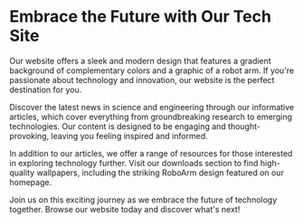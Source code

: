 <!--font:Open Sans-->

# Embrace the Future with Our Tech Site

Our website offers a sleek and modern design that features a gradient background of complementary colors and a graphic of a robot arm. If you're passionate about technology and innovation, our website is the perfect destination for you.

Discover the latest news in science and engineering through our informative articles, which cover everything from groundbreaking research to emerging technologies. Our content is designed to be engaging and thought-provoking, leaving you feeling inspired and informed.

In addition to our articles, we offer a range of resources for those interested in exploring technology further. Visit our downloads section to find high-quality wallpapers, including the striking RoboArm design featured on our homepage.

Join us on this exciting journey as we embrace the future of technology together. Browse our website today and discover what's next!

<!--

Write me markdown content of website with wallpaper:

"A wallpaper with a simple graphic of a robot arm, against a gradient background of two complementary colors."

The header of the page should not be copy of the text but rather a real content of the website which is using this wallpaper.


---


# RoboArm Wallpaper

Welcome to our website featuring a simple yet striking wallpaper design of a robotic arm against a gradient background of two complementary colors. This wallpaper is perfect for those who love minimalistic designs with a touch of futuristic vibe.

The robot arm in the wallpaper represents technology and innovation, while the gradient background adds depth and dimension to the overall look. The combination of two complementary colors creates a harmonious balance that is pleasing to the eye.

Our wallpaper is available for download in various sizes to fit your desktop or mobile device. Whether you're a tech enthusiast or just looking for a cool new wallpaper, our RoboArm design is sure to impress.

Download now and add a touch of modernity to your digital space!


---


Heading should not include word "wallpaper". The website should not be about the wallpaper itself, wallpaper is just a related background, rewrite whole content.


---


# Welcome to Our Futuristic Website

Our website features a sleek and modern design with a background of a robot arm graphic against a gradient of complementary colors. This design is perfect for those who appreciate minimalist aesthetics with a futuristic twist.

As you explore our website, you'll discover a range of content that reflects our passion for technology and innovation. From the latest news in science and engineering to insightful articles on cutting-edge research, we strive to provide our readers with engaging and thought-provoking content.

In addition to our informative articles, we also offer a variety of resources for those interested in exploring the world of technology further. Our downloads section includes a selection of high-quality wallpapers, including the striking RoboArm design featured on our homepage.

So whether you're a tech enthusiast or simply curious about the latest advancements in science and engineering, we invite you to join us on this exciting journey of discovery. Browse our website today and experience the future of technology!


---


Heading is too long, rewrite whole content.


---


# Discover the Future of Technology on Our Website

Experience a futuristic aesthetic with our sleek and modern website design featuring a gradient background of complementary colors and a graphic of a robot arm. Our website is the perfect destination for those who are passionate about technology and innovation.

Explore our collection of informative articles covering the latest news in science and engineering, as well as insightful pieces on cutting-edge research. We strive to provide engaging and thought-provoking content that will leave you inspired and informed.

In addition to our articles, we offer a variety of resources for those interested in delving deeper into the world of technology. Check out our downloads section where you'll find high-quality wallpapers, including the striking RoboArm design featured on our homepage.

Join us on this exciting journey of discovery as we explore the future of technology together. Browse our website today and discover what's next!


---


Heading is too long, rewrite whole content.


---


# Embrace the Future with Our Technology Website

Our website offers a sleek and modern design that features a gradient background of complementary colors and a graphic of a robot arm. If you're passionate about technology and innovation, our website is the perfect destination for you.

Discover the latest news in science and engineering through our informative articles, which cover everything from groundbreaking research to emerging technologies. Our content is designed to be engaging and thought-provoking, leaving you feeling inspired and informed.

In addition to our articles, we offer a range of resources for those interested in exploring technology further. Visit our downloads section to find high-quality wallpapers, including the striking RoboArm design featured on our homepage.

Join us on this exciting journey as we embrace the future of technology together. Browse our website today and discover what's next!


---


Write me a Google font which is best fitting for the website.

Pick from the list:
- Raleway
- Alegreya
- Futura
- Open Sans
- Inter
- Orbitron
- Dancing Script
- Lobster
- Poppins
- Barlow Condensed
- IBM Plex Sans
- Great Vibes
- Roboto
- Montserrat
- Playfair Display
- Exo 2
- Lato


Write just the font name nothing else.


---


Open Sans

-->
